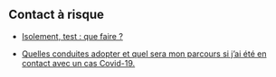 ## Contact à risque

* [Isolement, test : que faire ?](https://solidarites-sante.gouv.fr/IMG/pdf/isolement_test_-_que_faire_infographie_decisionnelle.pdf)

* [Quelles conduites adopter et quel sera mon parcours si j’ai été en contact avec un cas Covid-19.](https://solidarites-sante.gouv.fr/IMG/pdf/j_ai_ete_en_contact_a_risque_avec_une_personne_malade_du_covid19.pdf)
